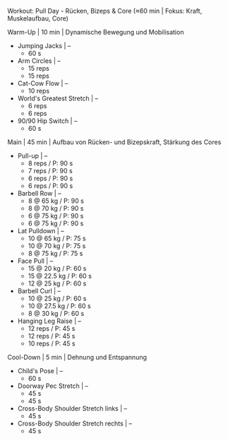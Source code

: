 Workout: Pull Day - Rücken, Bizeps & Core (≈60 min | Fokus: Kraft, Muskelaufbau, Core)

Warm-Up | 10 min | Dynamische Bewegung und Mobilisation
- Jumping Jacks | –
    - 60 s
- Arm Circles | –
    - 15 reps
    - 15 reps
- Cat-Cow Flow | –
    - 10 reps
- World's Greatest Stretch | –
    - 6 reps
    - 6 reps
- 90/90 Hip Switch | –
    - 60 s

Main | 45 min | Aufbau von Rücken- und Bizepskraft, Stärkung des Cores
- Pull-up | –
    - 8 reps / P: 90 s
    - 7 reps / P: 90 s
    - 6 reps / P: 90 s
    - 6 reps / P: 90 s
- Barbell Row | –
    - 8 @ 65 kg / P: 90 s
    - 8 @ 70 kg / P: 90 s
    - 6 @ 75 kg / P: 90 s
    - 6 @ 75 kg / P: 90 s
- Lat Pulldown | –
    - 10 @ 65 kg / P: 75 s
    - 10 @ 70 kg / P: 75 s
    - 8 @ 75 kg / P: 75 s
- Face Pull | –
    - 15 @ 20 kg / P: 60 s
    - 15 @ 22.5 kg / P: 60 s
    - 12 @ 25 kg / P: 60 s
- Barbell Curl | –
    - 10 @ 25 kg / P: 60 s
    - 10 @ 27.5 kg / P: 60 s
    - 8 @ 30 kg / P: 60 s
- Hanging Leg Raise | –
    - 12 reps / P: 45 s
    - 12 reps / P: 45 s
    - 10 reps / P: 45 s

Cool-Down | 5 min | Dehnung und Entspannung
- Child's Pose | –
    - 60 s
- Doorway Pec Stretch | –
    - 45 s
    - 45 s
- Cross-Body Shoulder Stretch links | –
    - 45 s
- Cross-Body Shoulder Stretch rechts | –
    - 45 s